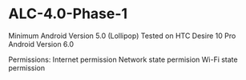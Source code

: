 # ALC-4.0-Phase-1

Minimum Android Version 5.0 (Lollipop)
Tested on HTC Desire 10 Pro Android Version 6.0

Permissions:
	Internet permission
	Network state
permision
	Wi-Fi state permission
